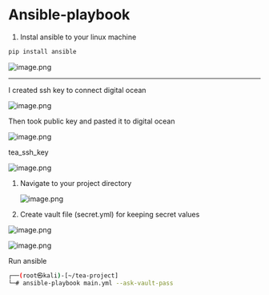 # Ansible-playbook

1. Instal ansible to your linux machine

```bash
pip install ansible
```

![image.png](https://prod-files-secure.s3.us-west-2.amazonaws.com/057f92a0-79df-4c08-a5f9-c5457f78a12f/eb0ebd4e-e059-442d-b9b4-e2b00bb36fd6/image.png)

---

I created ssh key to connect digital ocean

![image.png](https://prod-files-secure.s3.us-west-2.amazonaws.com/057f92a0-79df-4c08-a5f9-c5457f78a12f/53f16a04-a5fd-417e-b49a-016a3b08d2a5/image.png)

Then took public key and pasted it to digital ocean

![image.png](https://prod-files-secure.s3.us-west-2.amazonaws.com/057f92a0-79df-4c08-a5f9-c5457f78a12f/44d116a6-3b3b-466b-87bb-b1b4ea2ecaa0/image.png)

tea_ssh_key

![image.png](https://prod-files-secure.s3.us-west-2.amazonaws.com/057f92a0-79df-4c08-a5f9-c5457f78a12f/543dff1d-6d37-488f-8066-48394272aa42/image.png)

1. Navigate to your project directory
    
    ![image.png](https://prod-files-secure.s3.us-west-2.amazonaws.com/057f92a0-79df-4c08-a5f9-c5457f78a12f/d11a7fa8-8957-4bce-884b-3680eef75e0a/image.png)
    
2. Create vault file (secret.yml) for keeping secret values

![image.png](https://prod-files-secure.s3.us-west-2.amazonaws.com/057f92a0-79df-4c08-a5f9-c5457f78a12f/d92dc845-a694-4928-a7dc-2a9c69512e52/image.png)

![image.png](https://prod-files-secure.s3.us-west-2.amazonaws.com/057f92a0-79df-4c08-a5f9-c5457f78a12f/975affef-4ff2-4422-b245-681d49e9ca83/image.png)

Run ansible

```bash
┌──(root㉿kali)-[~/tea-project]
└─# ansible-playbook main.yml --ask-vault-pass

```
